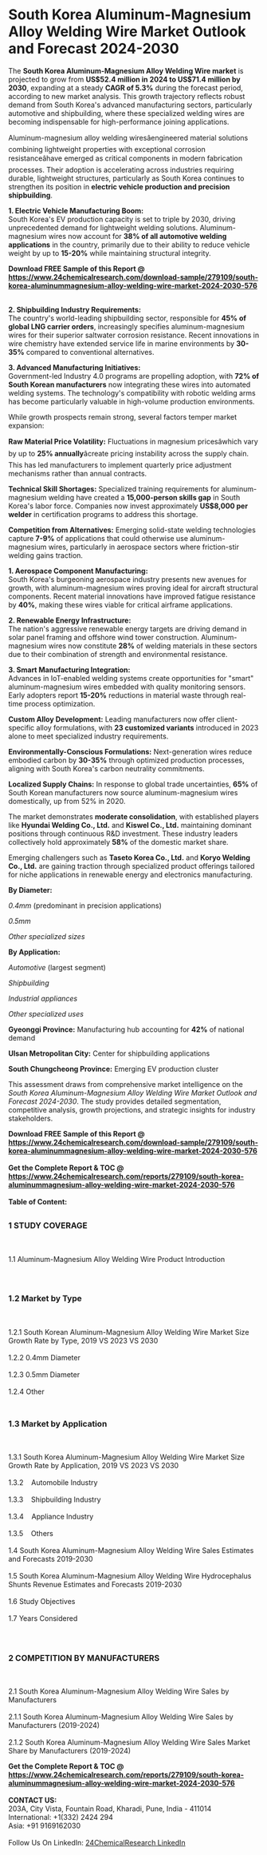 <h1>South Korea Aluminum-Magnesium Alloy Welding Wire Market Outlook and Forecast 2024-2030</h1><p>The <strong>South Korea Aluminum-Magnesium Alloy Welding Wire market</strong> is projected to grow from <strong>US$52.4 million in 2024 to US$71.4 million by 2030</strong>, expanding at a steady <strong>CAGR of 5.3%</strong> during the forecast period, according to new market analysis. This growth trajectory reflects robust demand from South Korea's advanced manufacturing sectors, particularly automotive and shipbuilding, where these specialized welding wires are becoming indispensable for high-performance joining applications.</p><p>Aluminum-magnesium alloy welding wiresâengineered material solutions combining lightweight properties with exceptional corrosion resistanceâhave emerged as critical components in modern fabrication processes. Their adoption is accelerating across industries requiring durable, lightweight structures, particularly as South Korea continues to strengthen its position in <strong>electric vehicle production and precision shipbuilding</strong>.</p><p><strong>1. Electric Vehicle Manufacturing Boom:<br></strong>South Korea's EV production capacity is set to triple by 2030, driving unprecedented demand for lightweight welding solutions. Aluminum-magnesium wires now account for <strong>38% of all automotive welding applications</strong> in the country, primarily due to their ability to reduce vehicle weight by up to <strong>15-20%</strong> while maintaining structural integrity.</p><div><b>Download FREE Sample of this Report @ 
            <a href="https://www.24chemicalresearch.com/download-sample/279109/south-korea-aluminummagnesium-alloy-welding-wire-market-2024-2030-576">
            https://www.24chemicalresearch.com/download-sample/279109/south-korea-aluminummagnesium-alloy-welding-wire-market-2024-2030-576</a></b></div><br><p><strong>2. Shipbuilding Industry Requirements:<br></strong>The country's world-leading shipbuilding sector, responsible for <strong>45% of global LNG carrier orders</strong>, increasingly specifies aluminum-magnesium wires for their superior saltwater corrosion resistance. Recent innovations in wire chemistry have extended service life in marine environments by <strong>30-35%</strong> compared to conventional alternatives.</p><p><strong>3. Advanced Manufacturing Initiatives:<br></strong>Government-led Industry 4.0 programs are propelling adoption, with <strong>72% of South Korean manufacturers</strong> now integrating these wires into automated welding systems. The technology's compatibility with robotic welding arms has become particularly valuable in high-volume production environments.</p><p>While growth prospects remain strong, several factors temper market expansion:</p><p><strong>Raw Material Price Volatility:</strong> Fluctuations in magnesium pricesâwhich vary by up to <strong>25% annually</strong>âcreate pricing instability across the supply chain. This has led manufacturers to implement quarterly price adjustment mechanisms rather than annual contracts.</p><p><strong>Technical Skill Shortages:</strong> Specialized training requirements for aluminum-magnesium welding have created a <strong>15,000-person skills gap</strong> in South Korea's labor force. Companies now invest approximately <strong>US$8,000 per welder</strong> in certification programs to address this shortage.</p><p><strong>Competition from Alternatives:</strong> Emerging solid-state welding technologies capture <strong>7-9%</strong> of applications that could otherwise use aluminum-magnesium wires, particularly in aerospace sectors where friction-stir welding gains traction.</p><p><strong>1. Aerospace Component Manufacturing:<br></strong>South Korea's burgeoning aerospace industry presents new avenues for growth, with aluminum-magnesium wires proving ideal for aircraft structural components. Recent material innovations have improved fatigue resistance by <strong>40%</strong>, making these wires viable for critical airframe applications.</p><p><strong>2. Renewable Energy Infrastructure:<br></strong>The nation's aggressive renewable energy targets are driving demand in solar panel framing and offshore wind tower construction. Aluminum-magnesium wires now constitute <strong>28%</strong> of welding materials in these sectors due to their combination of strength and environmental resistance.</p><p><strong>3. Smart Manufacturing Integration:<br></strong>Advances in IoT-enabled welding systems create opportunities for "smart" aluminum-magnesium wires embedded with quality monitoring sensors. Early adopters report <strong>15-20%</strong> reductions in material waste through real-time process optimization.</p><p><strong>Custom Alloy Development:</strong> Leading manufacturers now offer client-specific alloy formulations, with <strong>23 customized variants</strong> introduced in 2023 alone to meet specialized industry requirements.</p><p><strong>Environmentally-Conscious Formulations:</strong> Next-generation wires reduce embodied carbon by <strong>30-35%</strong> through optimized production processes, aligning with South Korea's carbon neutrality commitments.</p><p><strong>Localized Supply Chains:</strong> In response to global trade uncertainties, <strong>65%</strong> of South Korean manufacturers now source aluminum-magnesium wires domestically, up from 52% in 2020.</p><p>The market demonstrates <strong>moderate consolidation</strong>, with established players like <strong>Hyundai Welding Co., Ltd.</strong> and <strong>Kiswel Co., Ltd.</strong> maintaining dominant positions through continuous R&amp;D investment. These industry leaders collectively hold approximately <strong>58%</strong> of the domestic market share.</p><p>Emerging challengers such as <strong>Taseto Korea Co., Ltd.</strong> and <strong>Koryo Welding Co., Ltd.</strong> are gaining traction through specialized product offerings tailored for niche applications in renewable energy and electronics manufacturing.</p><p><strong>By Diameter:</strong></p><p><em>0.4mm</em> (predominant in precision applications)</p><p><em>0.5mm</em></p><p><em>Other specialized sizes</em></p><p><strong>By Application:</strong></p><p><em>Automotive</em> (largest segment)</p><p><em>Shipbuilding</em></p><p><em>Industrial appliances</em></p><p><em>Other specialized uses</em></p><p><strong>Gyeonggi Province:</strong> Manufacturing hub accounting for <strong>42%</strong> of national demand</p><p><strong>Ulsan Metropolitan City:</strong> Center for shipbuilding applications</p><p><strong>South Chungcheong Province:</strong> Emerging EV production cluster</p><p>This assessment draws from comprehensive market intelligence on the <em>South Korea Aluminum-Magnesium Alloy Welding Wire Market Outlook and Forecast 2024-2030</em>. The study provides detailed segmentation, competitive analysis, growth projections, and strategic insights for industry stakeholders.</p><div><b>Download FREE Sample of this Report @ 
            <a href="https://www.24chemicalresearch.com/download-sample/279109/south-korea-aluminummagnesium-alloy-welding-wire-market-2024-2030-576">
            https://www.24chemicalresearch.com/download-sample/279109/south-korea-aluminummagnesium-alloy-welding-wire-market-2024-2030-576</a></b></div><br><div><b>Get the Complete Report & TOC @ 
            <a href="https://www.24chemicalresearch.com/reports/279109/south-korea-aluminummagnesium-alloy-welding-wire-market-2024-2030-576">
            https://www.24chemicalresearch.com/reports/279109/south-korea-aluminummagnesium-alloy-welding-wire-market-2024-2030-576</a></b></div><br>
            <b>Table of Content:</b><p><h2><span style="font-size:16px"><strong>1 STUDY COVERAGE</strong></span></h2><br />
<p>1.1 Aluminum-Magnesium Alloy Welding Wire Product Introduction</p><br />
<h2><span style="font-size:16px"><strong>1.2 Market by Type</strong></span></h2><br />
<p>1.2.1 South Korean Aluminum-Magnesium Alloy Welding Wire Market Size Growth Rate by Type, 2019 VS 2023 VS 2030<br /><br />
1.2.2 0.4mm Diameter&nbsp;&nbsp; &nbsp;<br /><br />
1.2.3 0.5mm Diameter<br /><br />
1.2.4 Other<br /><br />
<h2><span style="font-size:16px"><strong>1.3 Market by Application</strong></span></h2><br />
<p>1.3.1 South Korea Aluminum-Magnesium Alloy Welding Wire Market Size Growth Rate by Application, 2019 VS 2023 VS 2030<br /><br />
1.3.2&nbsp;&nbsp; &nbsp;Automobile Industry<br /><br />
1.3.3&nbsp;&nbsp; &nbsp;Shipbuilding Industry<br /><br />
1.3.4&nbsp;&nbsp; &nbsp;Appliance Industry<br /><br />
1.3.5&nbsp;&nbsp; &nbsp;Others<br /><br />
1.4 South Korea Aluminum-Magnesium Alloy Welding Wire Sales Estimates and Forecasts 2019-2030<br /><br />
1.5 South Korea Aluminum-Magnesium Alloy Welding Wire Hydrocephalus Shunts Revenue Estimates and Forecasts 2019-2030<br /><br />
1.6 Study Objectives<br /><br />
1.7 Years Considered</p><br />
<h2><span style="font-size:16px"><strong>2 COMPETITION BY MANUFACTURERS</strong></span></h2><br />
<p>2.1 South Korea Aluminum-Magnesium Alloy Welding Wire Sales by Manufacturers<br /><br />
2.1.1 South Korea Aluminum-Magnesium Alloy Welding Wire Sales by Manufacturers (2019-2024)<br /><br />
2.1.2 South Korea Aluminum-Magnesium Alloy Welding Wire Sales Market Share by Manufacturers (2019-2024)<br</p><div><b>Get the Complete Report & TOC @ 
            <a href="https://www.24chemicalresearch.com/reports/279109/south-korea-aluminummagnesium-alloy-welding-wire-market-2024-2030-576">
            https://www.24chemicalresearch.com/reports/279109/south-korea-aluminummagnesium-alloy-welding-wire-market-2024-2030-576</a></b></div><br><b>CONTACT US:</b><br>
            203A, City Vista, Fountain Road, Kharadi, Pune, India - 411014<br>
            International: +1(332) 2424 294<br>
            Asia: +91 9169162030 <br><br>
            Follow Us On LinkedIn: <a href="https://www.linkedin.com/company/24chemicalresearch/">24ChemicalResearch LinkedIn</a>